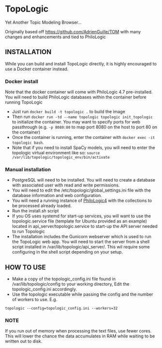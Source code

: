 # TopoLogic

Yet Another Topic Modeling Browser...

Originally based off https://github.com/AdrienGuille/TOM with many changes and enhancements and tied to PhiloLogic

## INSTALLATION

While you can build and install TopoLogic directly, it is highly encouraged to use a Docker container instead.

### Docker install
Note that the docker container will come with PhiloLogic 4.7 pre-installed. You will need to build PhiloLogic databases within the container before running TopoLogic
- Just run `docker build -t topologic .` to build the image
- Then run `docker run -td --name topologic topologic init_topologic` to initialize the container. You may want to specify ports for web passthrough (e.g. `-p 8080:80` to map port 8080 on the host to port 80 on the container)
- Once the container is running, enter the container with `docker exec -it topologic bash`.
- Note that if you need to install SpaCy models, you will need to enter the topologic virtual environment like so: `source /var/lib/topologic/topologic_env/bin/activate`


### Manual installation
-   PostgreSQL will need to be installed. You will need to create a database with associated user with read and write permissions.
-   You will need to edit the /etc/topologic/global_settings.ini file with the database information and web configuration.
-   You will need a running instance of <a href="https://github.com/ARTFL-Project/PhiloLogic4">PhiloLogic4</a> with the collections to be processed already loaded.
-   Run the install.sh script
-   If you OS uses systemd for start-up services, you will want to use the topologic.service file (template for Ubuntu provided as an example) located in api_server/topologic.service to start-up the API server needed to run Topologic
-  The installation includes the Gunicorn webserver which is used to run the TopoLogic web app. You will need to start the server from a shell script installed in /var/lib/topologic/api_server/. This wil require some configuring in the shell script depending on your setup.


## HOW TO USE

-   Make a copy of the topologic_config.ini file found in /var/lib/topologic/config to your working directory, Edit the topologic_config.ini accordingly.
-   Use the topologic executable while passing the config and the number of workers to use. E.g.

`topologic --config=topologic_config.ini --workers=32`

### NOTE

If you run out of memory when processing the text files, use fewer cores. This will lower the chance the data accumulates in RAM while waiting to be written out to disk.
